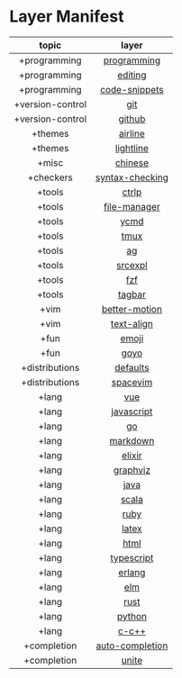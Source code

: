Layer Manifest
==============

topic                | layer
:---:                | :---:
+programming         | [programming](https://github.com/liuchengxu/space-vim/tree/master/layers/+programming/programming)
+programming         | [editing](https://github.com/liuchengxu/space-vim/tree/master/layers/+programming/editing)
+programming         | [code-snippets](https://github.com/liuchengxu/space-vim/tree/master/layers/+programming/code-snippets)
+version-control     | [git](https://github.com/liuchengxu/space-vim/tree/master/layers/+version-control/git)
+version-control     | [github](https://github.com/liuchengxu/space-vim/tree/master/layers/+version-control/github)
+themes              | [airline](https://github.com/liuchengxu/space-vim/tree/master/layers/+themes/airline)
+themes              | [lightline](https://github.com/liuchengxu/space-vim/tree/master/layers/+themes/lightline)
+misc                | [chinese](https://github.com/liuchengxu/space-vim/tree/master/layers/+misc/chinese)
+checkers            | [syntax-checking](https://github.com/liuchengxu/space-vim/tree/master/layers/+checkers/syntax-checking)
+tools               | [ctrlp](https://github.com/liuchengxu/space-vim/tree/master/layers/+tools/ctrlp)
+tools               | [file-manager](https://github.com/liuchengxu/space-vim/tree/master/layers/+tools/file-manager)
+tools               | [ycmd](https://github.com/liuchengxu/space-vim/tree/master/layers/+tools/ycmd)
+tools               | [tmux](https://github.com/liuchengxu/space-vim/tree/master/layers/+tools/tmux)
+tools               | [ag](https://github.com/liuchengxu/space-vim/tree/master/layers/+tools/ag)
+tools               | [srcexpl](https://github.com/liuchengxu/space-vim/tree/master/layers/+tools/srcexpl)
+tools               | [fzf](https://github.com/liuchengxu/space-vim/tree/master/layers/+tools/fzf)
+tools               | [tagbar](https://github.com/liuchengxu/space-vim/tree/master/layers/+tools/tagbar)
+vim                 | [better-motion](https://github.com/liuchengxu/space-vim/tree/master/layers/+vim/better-motion)
+vim                 | [text-align](https://github.com/liuchengxu/space-vim/tree/master/layers/+vim/text-align)
+fun                 | [emoji](https://github.com/liuchengxu/space-vim/tree/master/layers/+fun/emoji)
+fun                 | [goyo](https://github.com/liuchengxu/space-vim/tree/master/layers/+fun/goyo)
+distributions       | [defaults](https://github.com/liuchengxu/space-vim/tree/master/layers/+distributions/defaults)
+distributions       | [spacevim](https://github.com/liuchengxu/space-vim/tree/master/layers/+distributions/spacevim)
+lang                | [vue](https://github.com/liuchengxu/space-vim/tree/master/layers/+lang/vue)
+lang                | [javascript](https://github.com/liuchengxu/space-vim/tree/master/layers/+lang/javascript)
+lang                | [go](https://github.com/liuchengxu/space-vim/tree/master/layers/+lang/go)
+lang                | [markdown](https://github.com/liuchengxu/space-vim/tree/master/layers/+lang/markdown)
+lang                | [elixir](https://github.com/liuchengxu/space-vim/tree/master/layers/+lang/elixir)
+lang                | [graphviz](https://github.com/liuchengxu/space-vim/tree/master/layers/+lang/graphviz)
+lang                | [java](https://github.com/liuchengxu/space-vim/tree/master/layers/+lang/java)
+lang                | [scala](https://github.com/liuchengxu/space-vim/tree/master/layers/+lang/scala)
+lang                | [ruby](https://github.com/liuchengxu/space-vim/tree/master/layers/+lang/ruby)
+lang                | [latex](https://github.com/liuchengxu/space-vim/tree/master/layers/+lang/latex)
+lang                | [html](https://github.com/liuchengxu/space-vim/tree/master/layers/+lang/html)
+lang                | [typescript](https://github.com/liuchengxu/space-vim/tree/master/layers/+lang/typescript)
+lang                | [erlang](https://github.com/liuchengxu/space-vim/tree/master/layers/+lang/erlang)
+lang                | [elm](https://github.com/liuchengxu/space-vim/tree/master/layers/+lang/elm)
+lang                | [rust](https://github.com/liuchengxu/space-vim/tree/master/layers/+lang/rust)
+lang                | [python](https://github.com/liuchengxu/space-vim/tree/master/layers/+lang/python)
+lang                | [c-c++](https://github.com/liuchengxu/space-vim/tree/master/layers/+lang/c-c++)
+completion          | [auto-completion](https://github.com/liuchengxu/space-vim/tree/master/layers/+completion/auto-completion)
+completion          | [unite](https://github.com/liuchengxu/space-vim/tree/master/layers/+completion/unite)
